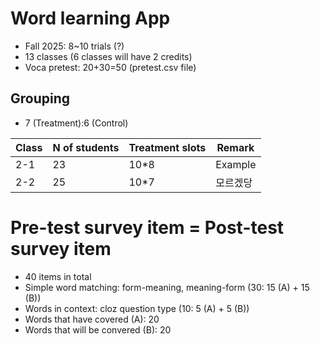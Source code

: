 # Word learning App

+ Fall 2025: 8~10 trials (?)
+ 13 classes (6 classes will have 2 credits)
+ Voca pretest: 20+30=50 (pretest.csv file)

## Grouping
+ 7 (Treatment):6 (Control)

|Class|N of students|Treatment slots|Remark|
|--|--|--|--|
|2-1|23|10*8|Example|
|2-2|25|10*7|모르겠당|

# Pre-test survey item = Post-test survey item

+ 40 items in total
+ Simple word matching: form-meaning, meaning-form (30: 15 (A) + 15 (B))
+ Words in context: cloz question type (10: 5 (A) + 5 (B))
+ Words that have covered (A): 20
+ Words that will be convered (B): 20
